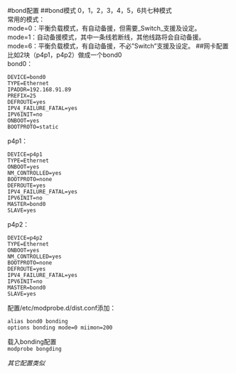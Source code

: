 #bond配置
##bond模式
0，1，2，3，4，5，6共七种模式  
常用的模式：  
mode=0：平衡负载模式，有自动备援，但需要_Switch_支援及设定。  
mode=1：自动备援模式，其中一条线若断线，其他线路将会自动备援。  
mode=6：平衡负载模式，有自动备援，不必”Switch”支援及设定。
##网卡配置
比如2块（p4p1，p4p2）做成一个bond0  
bond0：  
```
DEVICE=bond0
TYPE=Ethernet
IPADDR=192.168.91.89
PREFIX=25
DEFROUTE=yes
IPV4_FAILURE_FATAL=yes
IPV6INIT=no
ONBOOT=yes
BOOTPROTO=static

```
p4p1：  
```
DEVICE=p4p1
TYPE=Ethernet
ONBOOT=yes
NM_CONTROLLED=yes
BOOTPROTO=none
DEFROUTE=yes
IPV4_FAILURE_FATAL=yes
IPV6INIT=no
MASTER=bond0
SLAVE=yes

```
p4p2：  
```
DEVICE=p4p2
TYPE=Ethernet
ONBOOT=yes
NM_CONTROLLED=yes
BOOTPROTO=none
DEFROUTE=yes
IPV4_FAILURE_FATAL=yes
IPV6INIT=no
MASTER=bond0
SLAVE=yes
```
配置/etc/modprobe.d/dist.conf添加：  
```
alias bond0 bonding
options bonding mode=0 miimon=200
```
载入bonding配置  
`modprobe bongding`

*其它配置类似*